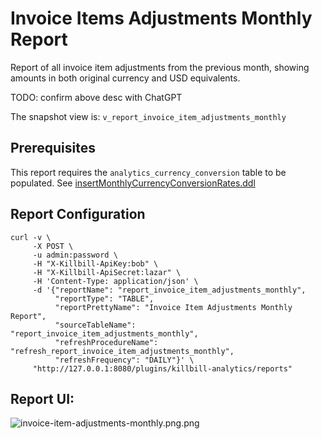 # Invoice Items Adjustments Monthly Report

Report of all invoice item adjustments from the previous month, showing amounts in both original currency and USD equivalents.

TODO: confirm above desc with ChatGPT

The snapshot view is: `v_report_invoice_item_adjustments_monthly`

## Prerequisites

This report requires the `analytics_currency_conversion` table to be populated. See [insertMonthlyCurrencyConversionRates.ddl](../utils/insertMonthlyCurrencyConversionRates.ddl)

## Report Configuration

```
curl -v \
     -X POST \
     -u admin:password \
     -H "X-Killbill-ApiKey:bob" \
     -H "X-Killbill-ApiSecret:lazar" \
     -H 'Content-Type: application/json' \
     -d '{"reportName": "report_invoice_item_adjustments_monthly",
          "reportType": "TABLE",
          "reportPrettyName": "Invoice Item Adjustments Monthly Report",
          "sourceTableName": "report_invoice_item_adjustments_monthly",
          "refreshProcedureName": "refresh_report_invoice_item_adjustments_monthly",
          "refreshFrequency": "DAILY"}' \
     "http://127.0.0.1:8080/plugins/killbill-analytics/reports"
```

## Report UI:

![invoice-item-adjustments-monthly.png.png](invoice-item-adjustments-monthly.png.png)
